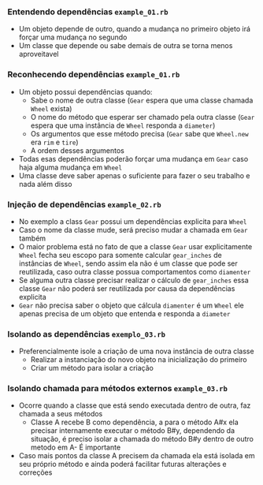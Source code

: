 ### Entendendo dependências `example_01.rb`

- Um objeto depende de outro, quando a mudança no primeiro objeto irá forçar uma mudança no segundo
- Um classe que depende ou sabe demais de outra se torna menos aproveitavel

### Reconhecendo dependências `example_01.rb`

- Um objeto possui dependências quando:
  - Sabe o nome de outra classe (`Gear` espera que uma classe chamada `Wheel` exista)
  - O nome do método que esperar ser chamado pela outra classe (`Gear` espera que uma instância de `Wheel` responda a `diameter`)
  - Os argumentos que esse método precisa (`Gear` sabe que `Wheel.new` era  `rim` e `tire`)
  - A ordem desses argumentos
- Todas esas dependências poderão forçar uma mudança em `Gear` caso haja alguma mudança em `Wheel`
- Uma classe deve saber apenas o suficiente para fazer o seu trabalho e nada além disso

### Injeção de dependências `example_02.rb`

- No exemplo a class `Gear` possui um dependências explicita para `Wheel`
- Caso o nome da classe mude, será preciso mudar a chamada em `Gear` também
- O maior problema está no fato de que a classe `Gear` usar explicitamente `Wheel` fecha seu escopo para somente calcular `gear_inches`
de instâncias de `Wheel`, sendo assim ela não é um classe que pode ser reutilizada, caso outra classe possua comportamentos como `diamenter`
- Se alguma outra classe precisar realizar o cálculo de `gear_inches` essa classe `Gear` não poderá ser reutilizada por causa da dependências explicita
- `Gear` não precisa saber o objeto que cálcula `diamenter` é um `Wheel` ele apenas precisa de um objeto que entenda e responda a `diameter`

### Isolando as dependências `exemplo_03.rb`

- Preferencialmente isole a criação de uma nova instância de outra classe
  - Realizar a instanciação do novo objeto na inicialização do primeiro
  - Criar um método para isolar a criação

### Isolando chamada para métodos externos `example_03.rb`

- Ocorre quando a classe que está sendo executada dentro de outra, faz chamada a seus métodos
  - Classe A recebe B como dependência, a para o método A#x ela precisar internamente executar o método B#y, dependendo da situação, é preciso isolar a chamada do método B#y dentro de outro metodo em A- É importante
- Caso mais pontos da classe A precisem da chamada ela está isolada em seu próprio método e ainda poderá facilitar futuras alterações e correções
